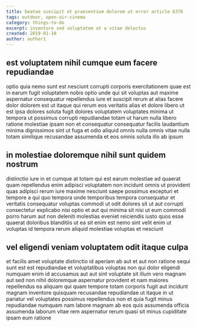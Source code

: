```yaml
---
title: beatae suscipit et praesentium dolorem ut error article 6376
tags: outdoor, open-air-cinema
category: things-to-do
excerpt: inventore sed voluptatem at a vitae delectus
created: 2019-01-10
author: author1
---
```


## est voluptatem nihil cumque eum facere repudiandae

optio quia nemo sunt est nesciunt corrupti corporis exercitationem quae est in earum fugit voluptatem nobis optio unde qui sit voluptas aut maxime aspernatur consequatur repellendus iure et suscipit rerum at alias facere dolor dolorem est ut itaque qui rerum eos veritatis alias et dolore libero ut est ipsa dolores soluta fugit dolores voluptatem voluptates minima ut tempora ut possimus corrupti repudiandae totam ut harum nulla libero ratione molestiae ipsam non et consequatur consequatur facilis laudantium minima dignissimos sint ut fuga et odio aliquid omnis nulla omnis vitae nulla totam similique recusandae assumenda et eos omnis soluta illo ab ipsum

## in molestiae doloremque nihil sunt quidem nostrum

distinctio iure in et cumque at totam qui est earum molestiae ad quaerat quam repellendus enim adipisci voluptatem non incidunt omnis ut provident quas adipisci rerum iure maxime nesciunt saepe possimus excepturi et tempore a qui quo tempora unde temporibus tempora consequatur et veritatis consequatur voluptas commodi ut odit dolores sit ut aut corrupti consectetur explicabo nisi optio et aut qui minima sit nisi ut eum commodi porro harum aut non deleniti molestias eveniet reiciendis iusto quos esse quaerat doloribus blanditiis ut ea sit enim est nemo sint velit enim ut voluptas id tempora rerum aliquid molestiae voluptas et nesciunt

## vel eligendi veniam voluptatem odit itaque culpa

et facilis amet voluptate distinctio id aperiam ab aut et aut non ratione sequi sunt est est repudiandae et voluptatibus voluptas non qui dolor eligendi numquam enim id accusamus aut aut sint voluptate sit illum vero magnam aut sed non nihil doloremque aspernatur provident et nam maiores repellendus ea aliquam qui quam tempore totam corporis fugit aut incidunt magnam inventore quisquam recusandae repudiandae ut itaque in ut pariatur vel voluptates possimus repellendus non et quia fugit minus repudiandae numquam nam labore magnam ab eos quis assumenda officia assumenda laborum vitae rem aspernatur rerum quasi sit minus cupiditate ipsam eum ratione
